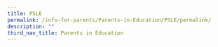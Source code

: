 ```yaml
---
title: PSLE
permalink: /info-for-parents/Parents-in-Education/PSLE/permalink/
description: ""
third_nav_title: Parents in Education
---
```

